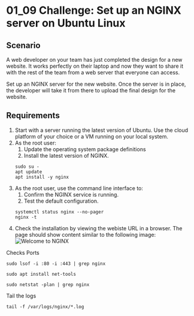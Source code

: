 # 01_09 Challenge: Set up an NGINX server on Ubuntu Linux

## Scenario
A web developer on your team has just completed the design for a new website.  It works perfectly on their laptop and now they want to share it with the rest of the team from a web server that everyone can access.

Set up an NGINX server for the new website.  Once the server is in place, the developer will take it from there to upload the final design for the website.

## Requirements
1. Start with a server running the latest version of Ubuntu.  Use the cloud platform of your choice or a VM running on your local system.
1. As the root user:
    1. Update the operating system package definitions
    1. Install the latest version of NGINX.
    ```
    sudo su -
    apt update
    apt install -y nginx
    ```
1. As the root user, use the command line interface to:
    1. Confirm the NGINX service is running.
    1. Test the default configuration.
    ```
    systemctl status nginx --no-pager
    nginx -t
    ```
1. Check the installation by viewing the webiste URL in a browser.  The page should show content similar to the following image:
![Welcome to NGINX](./welcome-to-nginx.png)


Checks Ports
    
    sudo lsof -i :80 -i :443 | grep nginx

    sudo apt install net-tools

    sudo netstat -plan | grep nginx

Tail the logs
    
    tail -f /var/logs/nginx/*.log